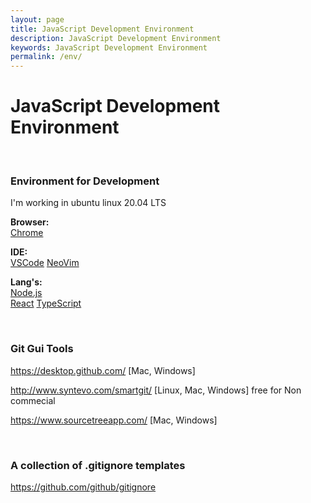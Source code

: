 ```yaml
---
layout: page
title: JavaScript Development Environment
description: JavaScript Development Environment
keywords: JavaScript Development Environment
permalink: /env/
---
```


# JavaScript Development Environment

<br/>

### Environment for Development

I'm working in ubuntu linux 20.04 LTS

**Browser:**  
<a href="/env/browser/chrome/">Chrome</a>

**IDE:**  
<a href="/env/ide/vscode/">VSCode</a>
<a href="/env/ide/neovim/">NeoVim</a>

**Lang's:**  
<a href="/env/nodejs/">Node.js</a>  
<a href="/env/react/">React</a>
<a href="/env/typescipt/">TypeScript</a>

<br/>

### Git Gui Tools

https://desktop.github.com/ [Mac, Windows]

http://www.syntevo.com/smartgit/ [Linux, Mac, Windows] free for Non commecial

https://www.sourcetreeapp.com/ [Mac, Windows]

<br/>

### A collection of .gitignore templates

https://github.com/github/gitignore
